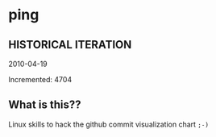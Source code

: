 # ping

## HISTORICAL ITERATION
2010-04-19

Incremented: 4704

## What is this?? 
Linux skills to hack the github commit visualization chart `;-)`
